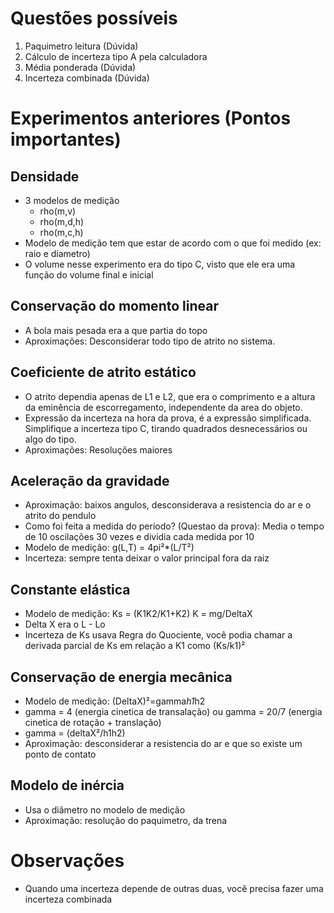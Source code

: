 # Questões possíveis

1. Paquimetro leitura (Dúvida)
2. Cálculo de incerteza tipo A pela calculadora 
3. Média ponderada (Dúvida)
4. Incerteza combinada (Dúvida)

# Experimentos anteriores (Pontos importantes)

## Densidade
* 3 modelos de medição
	* rho(m,v)
	* rho(m,d,h)
	* rho(m,c,h)
* Modelo de medição tem que estar de acordo com o que foi medido (ex: raio e diametro)
* O volume nesse experimento era do tipo C, visto que ele era uma função do volume final e inicial

## Conservação do momento linear
* A bola mais pesada era a que partia do topo
* Aproximações: Desconsiderar todo tipo de atrito no sistema.

## Coeficiente de atrito estático
* O atrito dependia apenas de L1 e L2, que era o comprimento e a altura da eminência de escorregamento, independente da area do objeto.
* Expressão da incerteza na hora da prova, é a expressão simplificada. Simplifique a incerteza tipo C, tirando quadrados desnecessários ou algo do tipo.
* Aproximações: Resoluções maiores

## Aceleração da gravidade
* Aproximação: baixos angulos, desconsiderava a resistencia do ar e o atrito do pendulo
* Como foi feita a medida do período? (Questao da prova): Media o tempo de 10 oscilações 30 vezes e dividia cada medida por 10
* Modelo de medição: g(L,T) = 4pi²*(L/T²)
* Incerteza: sempre tenta deixar o valor principal fora da raiz

## Constante elástica
* Modelo de medição: Ks = (K1K2/K1+K2) K = mg/DeltaX
* Delta X era o L - Lo
* Incerteza de Ks usava Regra do Quociente, você podia chamar a derivada parcial de Ks em relação a K1 como (Ks/k1)²

## Conservação de energia mecânica
* Modelo de medição: (DeltaX)²=gamma*h1*h2
* gamma = 4 (energia cinetica de transalação) ou gamma = 20/7 (energia cinetica de rotação + translação)
* gamma = (deltaX²/h1h2)
* Aproximação: desconsiderar a resistencia do ar e que so existe um ponto de contato

## Modelo de inércia
* Usa o diâmetro no modelo de medição
* Aproximação: resolução do paquimetro, da trena

# Observações
* Quando uma incerteza depende de outras duas, você precisa fazer uma incerteza combinada
